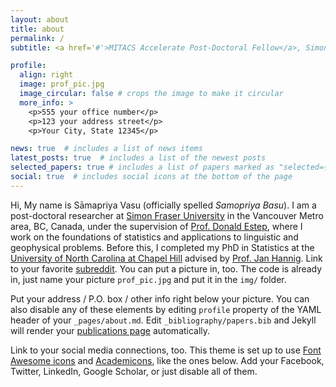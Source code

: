 ```yaml
---
layout: about
title: about
permalink: /
subtitle: <a href='#'>MITACS Accelerate Post-Doctoral Fellow</a>, Simon Fraser University

profile:
  align: right
  image: prof_pic.jpg
  image_circular: false # crops the image to make it circular
  more_info: >
    <p>555 your office number</p>
    <p>123 your address street</p>
    <p>Your City, State 12345</p>

news: true  # includes a list of news items
latest_posts: true  # includes a list of the newest posts
selected_papers: true # includes a list of papers marked as "selected={true}"
social: true  # includes social icons at the bottom of the page
---
```


Hi, My name is Sāmapriya Vasu (officially spelled <i>Samopriya Basu</i>). I am a post-doctoral researcher at [Simon Fraser University](https://www.sfu.ca/stat-actsci.html) in the Vancouver Metro area, BC, Canada, under the supervision of [Prof. Donald Estep](https://canssi.ca/don-estep/), where I work on the foundations of statistics and applications to linguistic and geophysical problems. Before this, I completed my PhD in Statistics at the [University of North Carolina at Chapel Hill](https://stor.unc.edu/) advised by [Prof. Jan Hannig](https://hannig.cloudapps.unc.edu/). Link to your favorite [subreddit](http://reddit.com). You can put a picture in, too. The code is already in, just name your picture `prof_pic.jpg` and put it in the `img/` folder.

Put your address / P.O. box / other info right below your picture. You can also disable any of these elements by editing `profile` property of the YAML header of your `_pages/about.md`. Edit `_bibliography/papers.bib` and Jekyll will render your [publications page](/al-folio/publications/) automatically.

Link to your social media connections, too. This theme is set up to use [Font Awesome icons](http://fortawesome.github.io/Font-Awesome/) and [Academicons](https://jpswalsh.github.io/academicons/), like the ones below. Add your Facebook, Twitter, LinkedIn, Google Scholar, or just disable all of them.
